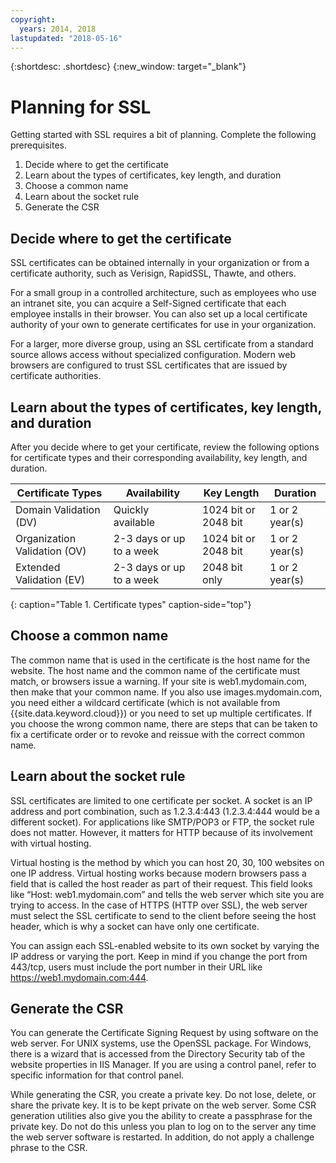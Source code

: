 ```yaml
---
copyright:
  years: 2014, 2018
lastupdated: "2018-05-16"
---
```


{:shortdesc: .shortdesc}
{:new_window: target="_blank"}

# Planning for SSL

Getting started with SSL requires a bit of planning. Complete the following prerequisites.

1. Decide where to get the certificate
2. Learn about the types of certificates, key length, and duration
3. Choose a common name
4. Learn about the socket rule
5. Generate the CSR

## Decide where to get the certificate

SSL certificates can be obtained internally in your organization or from a certificate authority, such as Verisign, RapidSSL, Thawte, and others.  

For a small group in a controlled architecture, such as employees who use an intranet site, you can acquire a Self-Signed certificate that each employee installs in their browser. You can also set up a local certificate authority of your own to generate certificates for use in your organization.

For a larger, more diverse group, using an SSL certificate from a standard source allows access without specialized configuration. Modern web browsers are configured to trust SSL certificates that are issued by certificate authorities.

## Learn about the types of certificates, key length, and duration

After you decide where to get your certificate, review the following options for certificate types and their corresponding availability, key length, and duration.

|              Certificate Types          |  Availability                     |  Key Length                |  Duration                  |
| --------------------------------------- | --------------------------------- | -------------------------- | -------------------------- |
|Domain Validation (DV)                   | Quickly available                 | 1024 bit or 2048 bit       | 1 or 2 year(s)             |
|Organization Validation (OV)             | 2-3 days or up to a week          | 1024 bit or 2048 bit       | 1 or 2 year(s)             |
|Extended Validation (EV)                 | 2-3 days or up to a week          | 2048 bit only              | 1 or 2 year(s)             |
{: caption="Table 1. Certificate types" caption-side="top"}   


## Choose a common name

The common name that is used in the certificate is the host name for the website. The host name and the common name of the certificate must match, or browsers issue a warning. If your site is web1.mydomain.com, then make that your common name. If you also use images.mydomain.com, you need either a wildcard certificate (which is not available from {{site.data.keyword.cloud}}) or you need to set up multiple certificates. If you choose the wrong common name, there are steps that can be taken to fix a certificate order or to revoke and reissue with the correct common name.  

## Learn about the socket rule

SSL certificates are limited to one certificate per socket. A socket is an IP address and port combination, such as 1.2.3.4:443 (1.2.3.4:444 would be a different socket). For applications like SMTP/POP3 or FTP, the socket rule does not matter. However, it matters for HTTP because of its involvement with virtual hosting.

Virtual hosting is the method by which you can host 20, 30, 100 websites on one IP address. Virtual hosting works because modern browsers pass a field that is called the host reader as part of their request. This field looks like “Host: web1.mydomain.com” and tells the web server which site you are trying to access. In the case of HTTPS (HTTP over SSL), the web server must select the SSL certificate to send to the client before seeing the host header, which is why a socket can have only one certificate.

You can assign each SSL-enabled website to its own socket by varying the IP address or varying the port. Keep in mind if you change the port from 443/tcp, users must include the port number in their URL like https://web1.mydomain.com:444.

## Generate the CSR

You can generate the Certificate Signing Request by using software on the web server. For UNIX systems, use the OpenSSL package. For Windows, there is a wizard that is accessed from the Directory Security tab of the website properties in IIS Manager. If you are using a control panel, refer to specific information for that control panel.

While generating the CSR, you create a private key. Do not lose, delete, or share the private key. It is to be kept private on the web server. Some CSR generation utilities also give you the ability to create a passphrase for the private key. Do not do this unless you plan to log on to the server any time the web server software is restarted. In addition, do not apply a challenge phrase to the CSR.

